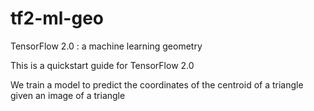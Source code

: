 # tf2-ml-geo

TensorFlow 2.0  : a machine learning geometry 

This is a quickstart guide for TensorFlow 2.0

We train a model to predict the coordinates of the centroid of a triangle
given an image of a triangle 
